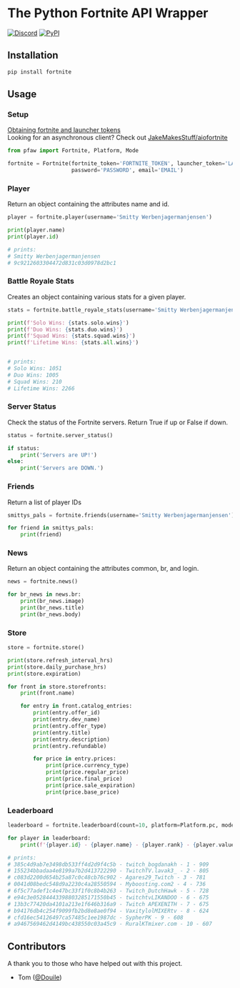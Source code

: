# The Python Fortnite API Wrapper

[![Discord](https://img.shields.io/discord/430802154022895616.svg?logo=discord)](https://discord.gg/AEfWXP9)
[![PyPI](https://img.shields.io/pypi/v/fortnite.svg)](https://pypi.org/project/fortnite/)

## Installation
```bash
pip install fortnite
```

## Usage

### Setup
[Obtaining fortnite and launcher tokens](https://gist.github.com/Douile/67daa69b59255bcdc390025053dbe295)  
Looking for an asynchronous client? Check out [JakeMakesStuff/aiofortnite](https://github.com/JakeMakesStuff/aiofortnite)
```python
from pfaw import Fortnite, Platform, Mode

fortnite = Fortnite(fortnite_token='FORTNITE_TOKEN', launcher_token='LAUNCHER_TOKEN',
                    password='PASSWORD', email='EMAIL')
```

### Player
Return an object containing the attributes name and id.
```python
player = fortnite.player(username='Smitty Werbenjagermanjensen')

print(player.name)
print(player.id)

# prints:
# Smitty Werbenjagermanjensen
# 9c9212603304472d831c03d0978d2bc1
```

### Battle Royale Stats
Creates an object containing various stats for a given player.
```python
stats = fortnite.battle_royale_stats(username='Smitty Werbenjagermanjensen', platform=Platform.pc)

print(f'Solo Wins: {stats.solo.wins}')
print(f'Duo Wins: {stats.duo.wins}')
print(f'Squad Wins: {stats.squad.wins}')
print(f'Lifetime Wins: {stats.all.wins}')


# prints:
# Solo Wins: 1051
# Duo Wins: 1005
# Squad Wins: 210
# Lifetime Wins: 2266
```

### Server Status
Check the status of the Fortnite servers. Return True if up or False if down.
```python
status = fortnite.server_status()

if status:
    print('Servers are UP!')
else:
    print('Servers are DOWN.')
```

### Friends
Return a list of player IDs
```python
smittys_pals = fortnite.friends(username='Smitty Werbenjagermanjensen')

for friend in smittys_pals:
    print(friend)
```

### News
Return an object containing the attributes common, br, and login.
```python
news = fortnite.news()

for br_news in news.br:
    print(br_news.image)
    print(br_news.title)
    print(br_news.body)
```

### Store
```python
store = fortnite.store()

print(store.refresh_interval_hrs)
print(store.daily_purchase_hrs)
print(store.expiration)

for front in store.storefronts:
    print(front.name)

    for entry in front.catalog_entries:
        print(entry.offer_id)
        print(entry.dev_name)
        print(entry.offer_type)
        print(entry.title)
        print(entry.description)
        print(entry.refundable)

        for price in entry.prices:
            print(price.currency_type)
            print(price.regular_price)
            print(price.final_price)
            print(price.sale_expiration)
            print(price.base_price)
```

### Leaderboard
```Python
leaderboard = fortnite.leaderboard(count=10, platform=Platform.pc, mode=Mode.solo)

for player in leaderboard:
    print(f'{player.id} - {player.name} - {player.rank} - {player.value}')

# prints:
# 385c4d9ab7e3498db533ff4d2d9f4c5b - twitch_bogdanakh - 1 - 909
# 155234bbadaa4e8199a7b2d413722290 - TwitchTV.lavak3_ - 2 - 805
# c083d2200d654b25a87c0c48cb76c902 - Agares29_Twitch - 3 - 781
# 0041d08bedc548d9a2230c4a28550594 - Myboosting.com2 - 4 - 736
# 6f5c77adef1c4e47bc33f1f0c8b4b263 - Twitch_DutchHawk - 5 - 728
# e94c3e05284443398803285171550b45 - twitchtvLIKANDOO - 6 - 675
# 13b3c77420da4101a213e1f646b316a9 - Twitch APEXENITH - 7 - 675
# b94176db4c254f9099fb2bd8e8ae0f94 - VaxitylolMIXERtv - 8 - 624
# cfd16ec54126497ca57485c1ee1987dc - SypherPK - 9 - 608
# a9467569462d4149bc438550c03a45c9 - RuralKTmixer.com - 10 - 607
```

## Contributors
A thank you to those who have helped out with this project.

- Tom ([@Douile](https://github.com/Douile))
